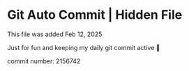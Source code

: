# Git Auto Commit | Hidden File

This file was added Feb 12, 2025

Just for fun and keeping my daily git commit active 🤪

commit number: 2156742
